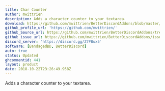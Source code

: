 ```yaml
---
title: Char Counter
author: mwittrien
description: Adds a character counter to your textarea.
download: https://github.com/mwittrien/BetterDiscordAddons/blob/master/Plugins/CharCounter/CharCounter.plugin.js
github_profile_url: 'https://github.com/mwittrien/'
github_Source_url: https://github.com/mwittrien/BetterDiscordAddons/tree/master/Plugins/CharCounter
github_issue_url: https://github.com/mwittrien/BetterDiscordAddons/issues/
discord_server: 'https://discord.gg/Z7PBux5'
software: [BandagedBD, BetterDiscord]
auto: true
status: Updated
ghcommentid: 441
layout: product
date: 2018-10-22T23:26:49.958Z
---
```

Adds a character counter to your textarea.